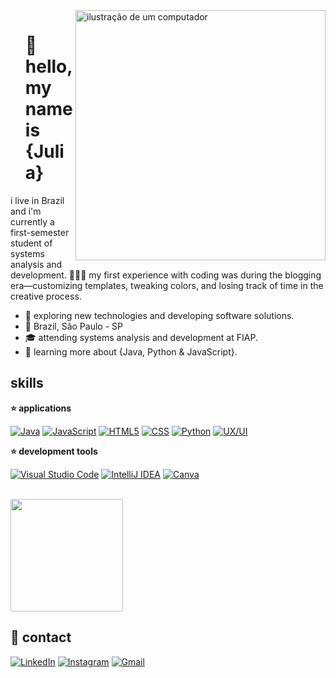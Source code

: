 <img src="https://raw.githubusercontent.com/MicaelliMedeiros/micaellimedeiros/master/image/computer-illustration.png" alt="ilustração de um computador" min-width="400px" max-width="400px" width="400px" align="right">
<div id="user-content-toc" align="left">
  <ul style="list-style: none;">
    <summary>
      <h1>💜 hello, my name is {Julia}</h1>
    </summary>
  </ul>
</div>


i live in Brazil and i'm currently a first-semester student of systems analysis and development. 👩🏻‍💻 my first experience with coding was during the blogging era—customizing templates, tweaking colors, and losing track of time in the creative process.
- 🤔 exploring new technologies and developing software solutions.
- 📍 Brazil, São Paulo - SP
- 🎓 attending systems analysis and development at FIAP.
- 🌱 learning more about {Java, Python & JavaScript}.

## skills

**⭐ applications**

[![Java](https://img.shields.io/badge/java-%23ED8B00.svg?style=for-the-badge&logo=openjdk&logoColor=white)](#)
[![JavaScript](https://img.shields.io/badge/JavaScript-323330?style=for-the-badge&logo=javascript&logoColor=F7DF1E)](#)
[![HTML5](https://img.shields.io/badge/HTML5-E34F26?style=for-the-badge&logo=html5&logoColor=white)](#)
[![CSS](https://img.shields.io/badge/CSS3-1572B6?style=for-the-badge&logo=css3&logoColor=white)](#)
[![Python](https://img.shields.io/badge/Python-FFD43B?style=for-the-badge&logo=python&logoColor=blue)](#)
[![UX/UI](https://img.shields.io/badge/UX%2FUI-Design-blueviolet?style=for-the-badge&logo=ux&logoColor=white)](#)

**⭐ development tools**

[![Visual Studio Code](https://img.shields.io/badge/Visual_Studio_Code-0078D4?style=for-the-badge&logo=visual%20studio%20code&logoColor=white)](#)
[![IntelliJ IDEA](https://img.shields.io/badge/IntelliJ_IDEA-000000.svg?style=for-the-badge&logo=intellij-idea&logoColor=white)](#)
[![Canva](https://img.shields.io/badge/Canva-%2300C4CC.svg?&style=for-the-badge&logo=Canva&logoColor=white)](#)

<br>

<a href="https://github.com/juliarichesky" title="Julia's profile">
  <img height="180em" src="https://github-readme-stats.vercel.app/api?username=juliarichesky&theme=dracula&show_icons=true" />
</a>

## 💌 contact

  [![LinkedIn](https://img.shields.io/badge/LinkedIn-0077B5?style=for-the-badge&logo=linkedin&logoColor=white)](https://www.linkedin.com/in/juliarichesky/)
  [![Instagram](https://img.shields.io/badge/Instagram-%23E4405F.svg?style=for-the-badge&logo=instagram&logoColor=white)](https://www.instagram.com/juliarichesky/)
  [![Gmail](https://img.shields.io/badge/Gmail-D14836?style=for-the-badge&logo=gmail&logoColor=white)](mailto:juliavaleriogs@gmail.com)

